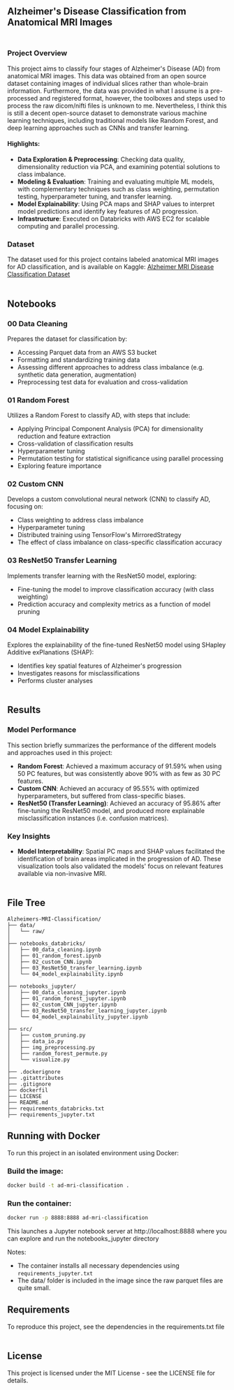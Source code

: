 ## Alzheimer's Disease Classification from Anatomical MRI Images <br /> <br />

### Project Overview

This project aims to classify four stages of Alzheimer's Disease (AD) from anatomical MRI images. This data was obtained from an open source dataset containing images of individual slices rather than whole-brain information. Furthermore, the data was provided in what I assume is a pre-processed and registered format, however, the toolboxes and steps used to process the raw dicom/nifti files is unknown to me. Nevertheless, I think this is still a decent open-source dataset to demonstrate various machine learning techniques, including traditional models like Random Forest, and deep learning approaches such as CNNs and transfer learning.

#### Highlights:
- **Data Exploration & Preprocessing**: Checking data quality, dimensionality reduction via PCA, and examining potential solutions to class imbalance.
- **Modeling & Evaluation**: Training and evaluating multiple ML models, with complementary techniques such as class weighting, permutation testing, hyperparameter tuning, and transfer learning.
- **Model Explainability**: Using PCA maps and SHAP values to interpret model predictions and identify key features of AD progression.
- **Infrastructure**: Executed on Databricks with AWS EC2 for scalable computing and parallel processing.

### Dataset
The dataset used for this project contains labeled anatomical MRI images for AD classification, and is available on Kaggle:
[Alzheimer MRI Disease Classification Dataset](https://www.kaggle.com/datasets/borhanitrash/alzheimer-mri-disease-classification-dataset) <br /> <br />

## Notebooks
### 00 Data Cleaning
Prepares the dataset for classification by:
- Accessing Parquet data from an AWS S3 bucket
- Formatting and standardizing training data
- Assessing different approaches to address class imbalance (e.g. synthetic data generation, augmentation)
- Preprocessing test data for evaluation and cross-validation <br />

### 01 Random Forest
Utilizes a Random Forest to classify AD, with steps that include:
- Applying Principal Component Analysis (PCA) for dimensionality reduction and feature extraction
- Cross-validation of classification results
- Hyperparameter tuning
- Permutation testing for statistical significance using parallel processing
- Exploring feature importance <br />

### 02 Custom CNN
Develops a custom convolutional neural network (CNN) to classify AD, focusing on:
- Class weighting to address class imbalance
- Hyperparameter tuning
- Distributed training using TensorFlow's MirroredStrategy
- The effect of class imbalance on class-specific classification accuracy <br />

### 03 ResNet50 Transfer Learning
Implements transfer learning with the ResNet50 model, exploring:
- Fine-tuning the model to improve classification accuracy (with class weighting)
- Prediction accuracy and complexity metrics as a function of model pruning <br />

### 04 Model Explainability
Explores the explainability of the fine-tuned ResNet50 model using SHapley Additive exPlanations (SHAP):
- Identifies key spatial features of Alzheimer's progression
- Investigates reasons for misclassifications
- Performs cluster analyses <br /> <br />

## Results <br />

### Model Performance
This section briefly summarizes the performance of the different models and approaches used in this project:

- **Random Forest**: Achieved a maximum accuracy of 91.59% when using 50 PC features, but was consistently above 90% with as few as 30 PC features.
- **Custom CNN**: Achieved an accuracy of 95.55% with optimized hyperparameters, but suffered from class-specific biases.
- **ResNet50 (Transfer Learning)**: Achieved an accuracy of 95.86% after fine-tuning the ResNet50 model, and produced more explainable misclassification instances (i.e. confusion matrices).

### Key Insights
- **Model Interpretability**: Spatial PC maps and SHAP values facilitated the identification of brain areas implicated in the progression of AD. These visualization tools also validated the models' focus on relevant features available via non-invasive MRI. <br /> <br />

## File Tree
```
Alzheimers-MRI-Classification/
├── data/
│   └── raw/
│
├── notebooks_databricks/
│   ├── 00_data_cleaning.ipynb
│   ├── 01_random_forest.ipynb
│   ├── 02_custom_CNN.ipynb
│   ├── 03_ResNet50_transfer_learning.ipynb
│   └── 04_model_explainability.ipynb
│
├── notebooks_jupyter/
│   ├── 00_data_cleaning_jupyter.ipynb
│   ├── 01_random_forest_jupyter.ipynb
│   ├── 02_custom_CNN_jupyter.ipynb
│   ├── 03_ResNet50_transfer_learning_jupyter.ipynb
│   └── 04_model_explainability_jupyter.ipynb
│
├── src/
│   ├── custom_pruning.py
│   ├── data_io.py
│   ├── img_preprocessing.py
│   ├── random_forest_permute.py
│   └── visualize.py
│
├── .dockerignore
├── .gitattributes
├── .gitignore
├── dockerfil
├── LICENSE
├── README.md
├── requirements_databricks.txt
├── requirements_jupyter.txt
```

## Running with Docker
To run this project in an isolated environment using Docker:

### Build the image:
```bash
docker build -t ad-mri-classification .
```

### Run the container:
```bash
docker run -p 8888:8888 ad-mri-classification
```

This launches a Jupyter notebook server at http://localhost:8888 where you can explore and run the notebooks_jupyter directory

Notes:
- The container installs all necessary dependencies using `requirements_jupyter.txt`
- The data/ folder is included in the image since the raw parquet files are quite small.

## Requirements
To reproduce this project, see the dependencies in the requirements.txt file <br /> <br />

## License
This project is licensed under the MIT License - see the LICENSE file for details.

